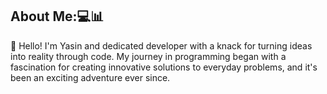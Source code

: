 ## About Me:💻📊
👋 Hello! I'm Yasin and dedicated developer with a knack for turning ideas into reality through code. My journey in programming began with a fascination for creating innovative solutions to everyday problems, and it's been an exciting adventure ever since.

<!--
**Yasin-Ghahremani/Yasin-Ghahremani** is a ✨ _special_ ✨ repository because its `README.md` (this file) appears on your GitHub profile.

Here are some ideas to get you started:

- 🔭 I’m currently working on ...
- 🌱 I’m currently learning ...
- 👯 I’m looking to collaborate on ...
- 🤔 I’m looking for help with ...
- 💬 Ask me about ...
- 📫 How to reach me: ...
- 😄 Pronouns: ...
- ⚡ Fun fact: ...




## 🌐 Socials:
[![Instagram](https://img.shields.io/badge/Instagram-%23E4405F.svg?logo=Instagram&logoColor=white)](https://instagram.com/org_ya30in) [![email](https://img.shields.io/badge/Email-D14836?logo=gmail&logoColor=white)](mailto:yasinghahremani96@gmail.com) 

# 💻 Tech Stack:
![CSS3](https://img.shields.io/badge/css3-%231572B6.svg?style=for-the-badge&logo=css3&logoColor=white) ![C#](https://img.shields.io/badge/c%23-%23239120.svg?style=for-the-badge&logo=csharp&logoColor=white) ![HTML5](https://img.shields.io/badge/html5-%23E34F26.svg?style=for-the-badge&logo=html5&logoColor=white) ![Python](https://img.shields.io/badge/python-3670A0?style=for-the-badge&logo=python&logoColor=ffdd54) ![JavaScript](https://img.shields.io/badge/javascript-%23323330.svg?style=for-the-badge&logo=javascript&logoColor=%23F7DF1E) ![MySQL](https://img.shields.io/badge/mysql-4479A1.svg?style=for-the-badge&logo=mysql&logoColor=white)
# 📊 GitHub Stats:
![](https://github-readme-stats.vercel.app/api?username=Yasin-Ghahremani&theme=dark&hide_border=false&include_all_commits=true&count_private=false)<br/>
![](https://nirzak-streak-stats.vercel.app/?user=Yasin-Ghahremani&theme=dark&hide_border=false)<br/>
![](https://github-readme-stats.vercel.app/api/top-langs/?username=Yasin-Ghahremani&theme=dark&hide_border=false&include_all_commits=true&count_private=false&layout=compact)

### ✍️ Quote
![](https://quotes-github-readme.vercel.app/api?type=vetical&theme=radical)


---
[![](https://visitcount.itsvg.in/api?id=Yasin-Ghahremani&icon=0&color=0)](https://visitcount.itsvg.in)

<!-- Proudly created with GPRM ( https://gprm.itsvg.in ) -->
